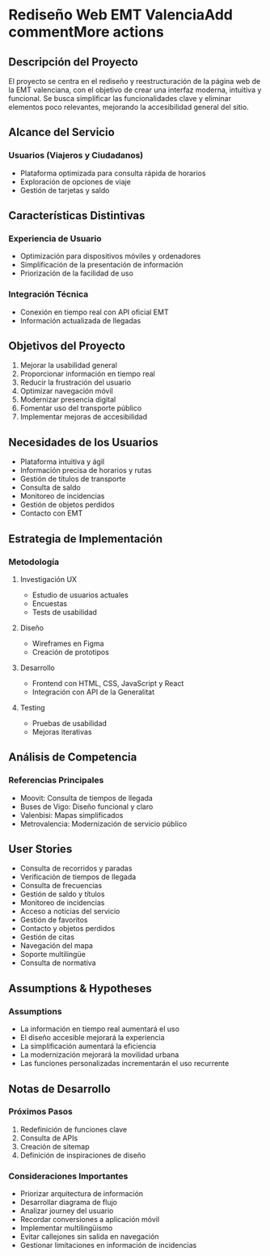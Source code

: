 # Rediseño Web EMT ValenciaAdd commentMore actions

## Descripción del Proyecto
El proyecto se centra en el rediseño y reestructuración de la página web de la EMT valenciana, con el objetivo de crear una interfaz moderna, intuitiva y funcional. Se busca simplificar las funcionalidades clave y eliminar elementos poco relevantes, mejorando la accesibilidad general del sitio.

## Alcance del Servicio

### Usuarios (Viajeros y Ciudadanos)
- Plataforma optimizada para consulta rápida de horarios
- Exploración de opciones de viaje
- Gestión de tarjetas y saldo

## Características Distintivas

### Experiencia de Usuario
- Optimización para dispositivos móviles y ordenadores
- Simplificación de la presentación de información
- Priorización de la facilidad de uso

### Integración Técnica
- Conexión en tiempo real con API oficial EMT
- Información actualizada de llegadas

## Objetivos del Proyecto
1. Mejorar la usabilidad general
2. Proporcionar información en tiempo real
3. Reducir la frustración del usuario
4. Optimizar navegación móvil
5. Modernizar presencia digital
6. Fomentar uso del transporte público
7. Implementar mejoras de accesibilidad

## Necesidades de los Usuarios
- Plataforma intuitiva y ágil
- Información precisa de horarios y rutas
- Gestión de títulos de transporte
- Consulta de saldo
- Monitoreo de incidencias
- Gestión de objetos perdidos
- Contacto con EMT

## Estrategia de Implementación

### Metodología
1. Investigación UX
   - Estudio de usuarios actuales
   - Encuestas
   - Tests de usabilidad

2. Diseño
   - Wireframes en Figma
   - Creación de prototipos

3. Desarrollo
   - Frontend con HTML, CSS, JavaScript y React
   - Integración con API de la Generalitat

4. Testing
   - Pruebas de usabilidad
   - Mejoras iterativas

## Análisis de Competencia

### Referencias Principales
- Moovit: Consulta de tiempos de llegada
- Buses de Vigo: Diseño funcional y claro
- Valenbisi: Mapas simplificados
- Metrovalencia: Modernización de servicio público

## User Stories
- Consulta de recorridos y paradas
- Verificación de tiempos de llegada
- Consulta de frecuencias
- Gestión de saldo y títulos
- Monitoreo de incidencias
- Acceso a noticias del servicio
- Gestión de favoritos
- Contacto y objetos perdidos
- Gestión de citas
- Navegación del mapa
- Soporte multilingüe
- Consulta de normativa

## Assumptions & Hypotheses

### Assumptions
- La información en tiempo real aumentará el uso
- El diseño accesible mejorará la experiencia
- La simplificación aumentará la eficiencia
- La modernización mejorará la movilidad urbana
- Las funciones personalizadas incrementarán el uso recurrente

## Notas de Desarrollo

### Próximos Pasos
1. Redefinición de funciones clave
2. Consulta de APIs
3. Creación de sitemap
4. Definición de inspiraciones de diseño

### Consideraciones Importantes
- Priorizar arquitectura de información
- Desarrollar diagrama de flujo
- Analizar journey del usuario
- Recordar conversiones a aplicación móvil
- Implementar multilingüismo
- Evitar callejones sin salida en navegación
- Gestionar limitaciones en información de incidencias
